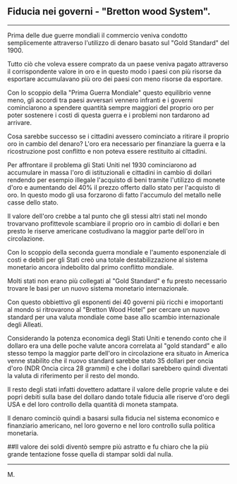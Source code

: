 ## Fiducia nei governi - "Bretton wood System". 

---

Prima delle due guerre mondiali il commercio veniva condotto semplicemente attraverso l'utilizzo di denaro basato sul "Gold Standard" del 1900. 

Tutto ciò che voleva essere comprato da un paese veniva pagato attraverso il corrispondente valore in oro e in questo modo i paesi con più risorse da esportare accumulavano più oro dei paesi con meno risorse da esportare.

Con lo scoppio della "Prima Guerra Mondiale" questo equilibrio venne meno, gli accordi tra paesi avversari vennero infranti e i governi cominciarono a spendere quantità sempre maggiori del proprio oro per poter sostenere i costi di questa guerra e i problemi non tardarono ad arrivare.

Cosa sarebbe successo se i cittadini avessero cominciato a ritirare il proprio oro in cambio del denaro? L'oro era necessario per finanziare la guerra e la ricostruzione post conflitto e non poteva essere restituito ai cittadini.

Per affrontare il problema gli Stati Uniti nel 1930 cominciarono ad accumulare in massa l'oro di istituzionali e cittadini in cambio di dollari rendendo per esempio illegale l'acquisto di beni tramite l'utilizzo di monete d'oro e aumentando del 40% il prezzo offerto dallo stato per l'acquisto di oro.
In questo modo gli usa forzarono di fatto l'accumulo del metallo nelle casse dello stato.

Il valore dell'oro crebbe a tal punto che gli stessi altri stati nel mondo trovarvano profittevole scambiare il proprio oro in cambio di dollari e ben presto le riserve americane costudivano la maggior parte dell'oro in circolazione.

Con lo scoppio della seconda guerra mondiale e l'aumento esponenziale di costi e debiti per gli Stati creò una totale destabilizzazione al sistema monetario ancora indebolito dal primo conflitto mondiale. 

Molti stati non erano più collegati al "Gold Standard" e fu presto necessario trovare le basi per un nuovo sistema monetario internazionale.

Con questo obbiettivo gli esponenti dei 40 governi più ricchi e imoportanti al mondo si ritrovarono al "Bretton Wood Hotel" per cercare un nuovo standard per una valuta mondiale come base allo scambio internazionale degli Alleati. 

Considerando la potenza economica degli Stati Uniti e tenendo conto che il dollaro era una delle poche valute ancora correlata al "gold standard" e allo stesso tempo la maggior parte dell'oro in circolazione era situato in America venne stabilito che il nuovo standard sarebbe stato 35 dollari per oncia d'oro (NDR Oncia circa 28 grammi) e che i dollari sarebbero quindi diventati la valuta di riferimento per il resto del mondo.

Il resto degli stati infatti dovettero adattare il valore delle proprie valute e dei popri debiti sulla base del dollaro dando totale fiducia alle riserve d'oro degli USA e del loro controllo della quantità di moneta stampata.

Il denaro cominciò quindi a basarsi sulla fiducia nel sistema economico e finanziario americano, nel loro governo e nel loro controllo sulla politica monetaria.

##Il valore dei soldi diventò sempre più astratto e fu chiaro che la più grande tentazione fosse quella di stampar soldi dal nulla.

---
M.

```
